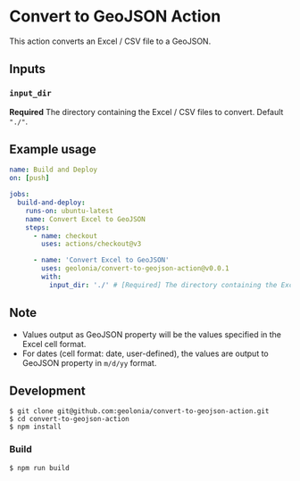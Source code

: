 # Convert to GeoJSON Action

This action converts an Excel / CSV file to a GeoJSON.

## Inputs

### `input_dir`

**Required** The directory containing the Excel / CSV files to convert. Default `"./"`.

## Example usage

```yaml
name: Build and Deploy
on: [push]

jobs:
  build-and-deploy:
    runs-on: ubuntu-latest
    name: Convert Excel to GeoJSON
    steps:
      - name: checkout
        uses: actions/checkout@v3

      - name: 'Convert Excel to GeoJSON'
        uses: geolonia/convert-to-geojson-action@v0.0.1
        with:
          input_dir: './' # [Required] The directory containing the Excel files to convert.
```

## Note
* Values output as GeoJSON property will be the values specified in the Excel cell format.
* For dates (cell format: date, user-defined), the values are output to GeoJSON property in `m/d/yy` format.

## Development

```
$ git clone git@github.com:geolonia/convert-to-geojson-action.git
$ cd convert-to-geojson-action
$ npm install
```

### Build

```
$ npm run build
```


